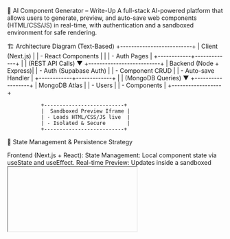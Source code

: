 🧠 AI Component Generator – Write-Up
A full-stack AI-powered platform that allows users to generate, preview, and auto-save web components (HTML/CSS/JS) in real-time, with authentication and a sandboxed environment for safe rendering.

🏗️ Architecture Diagram (Text-Based)
               +--------------------------+
               |     Client (Next.js)     |
               |  - React Components      |               |
               |  - Auth Pages            |
               +------------+-------------+
                            |
                            | (REST API Calls)
                            ▼
               +--------------------------+
               |   Backend (Node + Express)|
               |  - Auth (Supabase Auth)   |
               |  - Component CRUD         |
               |  - Auto-save Handler      |
               +------------+-------------+
                            |
                            | (MongoDB Queries)
                            ▼
                  +------------------+
                  |   MongoDB Atlas   |
                  | - Users           |
                  | - Components      |
                  +------------------+

               +--------------------------+
               |  Sandboxed Preview Iframe |
               | - Loads HTML/CSS/JS live  |
               | - Isolated & Secure       |
               +--------------------------+

💾 State Management & Persistence Strategy

Frontend (Next.js + React):
State Management: Local component state via useState and useEffect.
Real-time Preview: Updates inside a sandboxed <iframe> using srcDoc as the source.
Authentication: Managed via Supabase Auth, storing session in local storage for persistent login.
Auto-save: Debounced logic triggers every few seconds of inactivity, sending changes to the backend.
Backend (Node.js + Express + MongoDB):
CRUD API Endpoints: For creating, reading, updating, and deleting AI-generated components.
Auto-save API: Receives frequent updates and persists to MongoDB.
User-specific isolation: Each user's components are stored with user ID for scoped access.

⚖️ Key Decisions & Trade-offs
✅ Sandboxing Preview
Decision: Use an <iframe> with srcDoc for rendering generated code.
Pros: Isolated execution, avoids breaking the main app UI.


✅ Auto-save Logic
Decision: Implement debounced auto-save after delay of inactivity (e.g., 2–3 seconds).
Pros: User experience is seamless; data isn't lost on refresh or accidental close.


✅ Next.js for Frontend
Decision: Chosen for server-side rendering capabilities and rapid development with React.
Pros: Optimized performance, easy routing, SEO-friendly.


✅ MongoDB for Storage
Decision: Use MongoDB Atlas for storing user components and metadata.
Pros: Flexible document schema, scalable, cloud-hosted.


